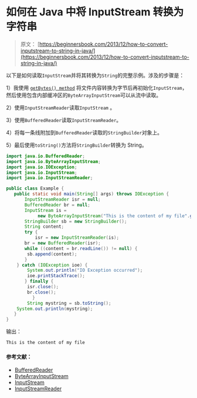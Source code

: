 # 如何在 Java 中将 InputStream 转换为字符串

> 原文： [https://beginnersbook.com/2013/12/how-to-convert-inputstream-to-string-in-java/](https://beginnersbook.com/2013/12/how-to-convert-inputstream-to-string-in-java/)

以下是如何读取`InputStream`并将其转换为`String`的完整示例。涉及的步骤是：

1）我使用 [`getBytes() method`](https://beginnersbook.com/2013/12/java-string-getbytes-method-example/) 将文件内容转换为字节后再初始化`InputStream`，然后使用包含内部缓冲区的`ByteArrayInputStream`可以从流中读取。

2）使用`InputStreamReader`读取`InputStream` 。

3）使用`BufferedReader`读取`InputStreamReader`。

4）将每一条线附加到`BufferedReader`读取的`StringBuilder`对象上。

5）最后使用`toString()`方法将`StringBuilder`转换为 String。

```java
import java.io.BufferedReader;
import java.io.ByteArrayInputStream;
import java.io.IOException;
import java.io.InputStream;
import java.io.InputStreamReader;

public class Example {
   public static void main(String[] args) throws IOException {
       InputStreamReader isr = null;
       BufferedReader br = null;
       InputStream is = 
            new ByteArrayInputStream("This is the content of my file".getBytes());
       StringBuilder sb = new StringBuilder();
       String content;
       try {
           isr = new InputStreamReader(is);
	   br = new BufferedReader(isr);
	   while ((content = br.readLine()) != null) {
		sb.append(content);
	   }
	} catch (IOException ioe) {
		System.out.println("IO Exception occurred");
		ioe.printStackTrace();	
	   } finally {
		isr.close();
		br.close();
	      }
        String mystring = sb.toString();
	System.out.println(mystring);
   }
}
```

输出：

```java
This is the content of my file
```

#### 参考文献：

*   [BufferedReader](https://docs.oracle.com/javase/7/docs/api/java/io/BufferedReader.html)
*   [ByteArrayInputStream](https://docs.oracle.com/javase/7/docs/api/java/io/ByteArrayInputStream.html)
*   [InputStream](https://docs.oracle.com/javase/7/docs/api/java/io/InputStream.html)
*   [InputStreamReader](https://docs.oracle.com/javase/7/docs/api/java/io/InputStreamReader.html)